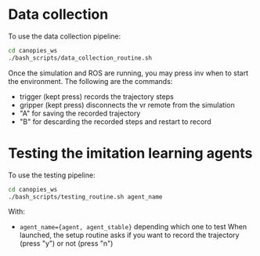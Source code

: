 # Data collection
To use the data collection pipeline:
```bash
cd canopies_ws
./bash_scripts/data_collection_routine.sh 
```
Once the simulation and ROS are running, you may press inv when to start the environment.
The following are the commands:
 - trigger (kept press) records the trajectory steps
 - gripper (kept press) disconnects the vr remote from the simulation
 - "A" for saving the recorded trajectory
 - "B" for descarding the recorded steps and restart to record


# Testing the imitation learning agents
To use the testing pipeline:
```bash
cd canopies_ws
./bash_scripts/testing_routine.sh agent_name
```
With:
- `agent_name={agent, agent_stable}` depending which one to test
When launched, the setup routine asks if you want to record the trajectory (press "y") or not (press "n")

